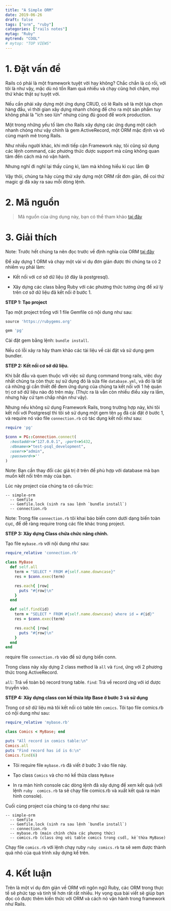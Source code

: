 ```yaml
---
title: "A Simple ORM"
date: 2019-06-26
draft: false
tags: ["orm", "ruby"]
categories: ["rails notes"]
mytag: "Ruby"
mytrend: "COOL"
# mytop: "TOP VIEWS"
---
```


# 1. Đặt vấn đề

Rails có phải là một framework tuyệt vời hay không? Chắc chắn là có rồi, với tôi là như vậy, mặc dù nó tốn Ram quá nhiều và chạy cũng hơi chậm, mọi thứ khác thật sự tuyệt vời.

Nếu cần phải xây dựng một ứng dụng CRUD, có lẽ Rails sẽ là một lựa chọn hàng đầu, vì thời gian xây dựng nhanh chóng để cho ra một sản phẩm tuy không phải là "ích seo lừn" nhưng cũng đủ good để work production.

Một trong những yếu tố làm cho Rails xây dựng các ứng dụng một cách nhanh chóng như vậy chính là gem ActiveRecord, một ORM mặc định và vô cùng mạnh mẽ trong Rails.

Như nhiều người khác, khi mới tiếp cận Framework này, tôi cũng sử dụng các lệnh command, các phương thức được support mà cũng không quan tâm đến cách mà nó vận hành.

Nhưng nghĩ đi nghĩ lại thấy cũng kì, làm mà không hiểu kì cục lắm :smile:

Vậy thôi, chúng ta hãy cùng thử xây dựng một ORM rất đơn giản, để coi thử magic gì đã xảy ra sau mỗi dòng lệnh.

# 2. Mã nguồn

> Mã nguồn của ứng dụng này, bạn có thể tham khảo [tại đây](https://github.com/hdchinh/simple-orm-ruby)

# 3. Giải thích

Note: Trước hết chúng ta nên đọc trước về định nghĩa của ORM [tại đây](https://en.wikipedia.org/wiki/Object-relational_mapping)

Để xây dựng 1 ORM và chạy một vài ví dụ đơn giản được thì chúng ta có 2 nhiềm vụ phải làm:

- Kết nối với cơ sở dữ liệu (ở đây là postgresql).

- Xây dựng các class bằng Ruby với các phương thức tương ứng để xử lý trên cơ sở dữ liệu đã kết nối ở bước 1.

**STEP 1: Tạo project**

Tạo một project trống với 1 file Gemfile có nội dung như sau:

```ruby
source 'https://rubygems.org'

gem 'pg'
```

Cài đặt gem bằng lệnh: `bundle install`.

Nếu có lỗi xảy ra hãy tham khảo các tài liệu về cài đặt và sử dụng gem bundler.

**STEP 2: Kết nối cơ sở dữ liệu.**

Khi bắt đầu và quen thuộc với việc sử dụng command trong rails, việc duy nhất chúng ta còn thực sự sử dụng đó là sửa file `database.yml`, và đó là tất cả những gì cần thiết để đem ứng dụng của chúng ta kết nối với 1 hệ quản trị cơ sở dữ liệu nào đó trên máy. (Thực ra là vẫn còn nhiều điều xảy ra lắm, nhưng hãy cứ tạm chấp nhận như vậy).

Nhưng nếu không sử dụng Framework Rails, trong trường hợp này, khi tôi kết nối với Postgresql thì tôi sẽ sử dụng một gem tên `pg` đã cài đặt ở bước 1, và require nó vào file `connection.rb` có tác dụng kết nối như sau:

```ruby
require 'pg'

$conn = PG::Connection.connect(
  :hostaddr=>"127.0.0.1", :port=>5432,
  :dbname=>"test-psql_development",
  :user=>"admin",
  :password=>''
)
```
Note: Bạn cần thay đổi các giá trị ở trên để phù hợp với database mà bạn muốn kết nối trên máy của bạn.

Lúc này project của chúng ta có cấu trúc:

```
-- simple-orm
  -- Gemfile
  -- Gemfile.lock (sinh ra sau lệnh `bundle install`)
  -- connection.rb
```

Note: Trong file `connection.rb` tôi khai báo biến conn dưới dạng biến toàn cục, để dễ ràng require trong các file khác trong project.

**STEP 3: Xây dựng Class chứa chức năng chính.**

Tạo file `mybase.rb` với nội dung như sau:

```ruby
require_relative 'connection.rb'

class MyBase
  def self.all
    term = "SELECT * FROM #{self.name.downcase}"
    res = $conn.exec(term)

    res.each{ |row|
      puts "#{row}\n"
    }
  end

  def self.find(id)
    term = "SELECT * FROM #{self.name.downcase} where id = #{id}"
    res = $conn.exec(term)

    res.each{ |row|
      puts "#{row}\n"
    }
  end
end
```

require file `connection.rb` vào để sử dụng biến conn.

Trong class này xây dựng 2 class method là `all` và `find`, ứng với 2 phương thức trong ActiveRecord.

`all`: Trả về toàn bộ record trong table.
`find`: Trả về record ứng với id được truyền vào.

**STEP 4: Xây dựng class con kế thừa lớp Base ở bước 3 và sử dụng**

Trong cơ sở dữ liệu mà tôi kết nối có table tên `comics`. Tôi tạo file comics.rb có nội dung như sau:

```ruby
require_relative 'mybase.rb'

class Comics < MyBase; end

puts "All record in comics table:\n"
Comics.all
puts "Find record has id is 6:\n"
Comics.find(6)
```

- Tôi require file `mybase.rb` đã viết ở bước 3 vào file này.

- Tạo class `Comics` và cho nó kế thừa class `MyBase`

- In ra màn hình console các dòng lệnh đã xây dựng để xem kết quả (với lệnh `ruby  comics.rb` ta sẽ chạy file comics.rb và xuất kết quả ra màn hình console).


Cuối cùng project của chúng ta có dạng như sau:

```
-- simple-orm
  -- Gemfile
  -- Gemfile.lock (sinh ra sau lệnh `bundle install`)
  -- connection.rb
  -- mybase.rb (main chính chứa các phương thức)
  -- comics.rb (class ứng với table comics trong csdl, kế thừa MyBase)
```

Chạy file `comics.rb` với lệnh chạy ruby `ruby comics.rb` ta sẽ xem được thành quả nhỏ của quá trình xây dựng kể trên.

# 4. Kết luận

Trên là một ví dụ đơn giản về ORM với ngôn ngữ Ruby, các ORM trong thực tế sẽ phức tạp và tinh tế hơn rất rất nhiều. Hy vọng qua bài viết sẽ giúp bạn đọc có được thêm kiến thức với ORM và cách nó vận hành trong framework như Rails.

